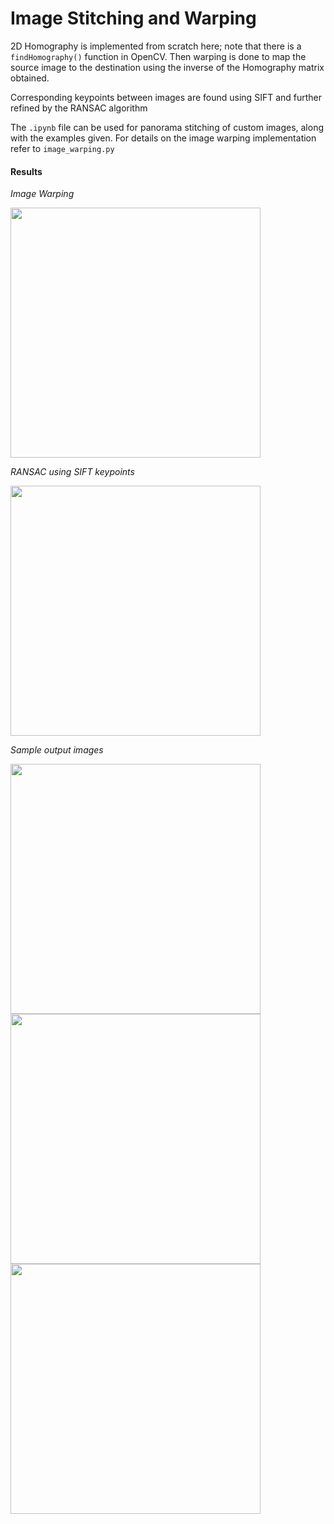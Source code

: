 # Image Stitching and Warping

2D Homography is implemented from scratch here; note that there is a ```findHomography()``` function in OpenCV. Then warping is done to map the source image to the destination using the inverse of the Homography matrix obtained. 

Corresponding keypoints between images are found using SIFT and further refined by the RANSAC algorithm

The ```.ipynb``` file can be used for panorama stitching of custom images, along with the examples given. For details on the image warping implementation refer to ```image_warping.py``` 

#### Results

*Image Warping* 

<img src="https://user-images.githubusercontent.com/51696913/169203052-f6f3d11e-cda6-4c4b-99f5-031b376b4156.png" width="400">

*RANSAC using SIFT keypoints*

<img src="https://user-images.githubusercontent.com/51696913/169204171-9b61072c-215a-46dd-99ca-c2a11c0237b0.png" width="400">

*Sample output images*

<img src="https://user-images.githubusercontent.com/51696913/169203134-8c3820c2-90fb-4eae-ace2-c50ba6f4b0cd.png" width="400">

<img src="https://user-images.githubusercontent.com/51696913/169203115-da6e417e-1c4d-4600-90c9-21902c9f22a2.png" width="400">

<img src="https://user-images.githubusercontent.com/51696913/169203117-f3a21fe2-af55-47ba-bcfa-4a2c5b18301a.png" width="400">

